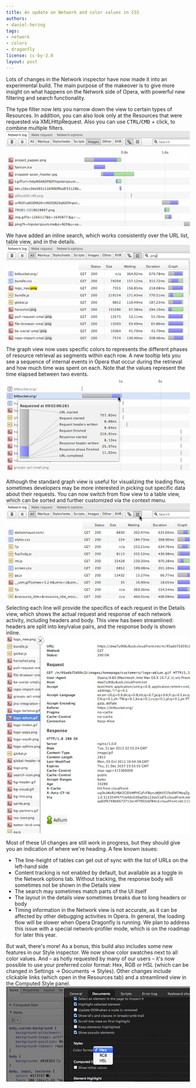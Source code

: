 ```yaml
---
title: An update on Network and color values in CSS
authors:
- daniel-herzog
tags:
- network
- colors
- dragonfly
license: cc-by-3.0
layout: post
---
```


<p>
Lots of changes in the Network inspector have now made it into an experimental build. The main purpose of the makeover is to give more insight on what happens on the Network side of Opera, with powerful new filtering and search functionality.
</p>
<p>
The type filter now lets you narrow down the view to certain types of Resources. In addition, you can also look only at the Resources that were requested via XMLHttpRequest. Also you can use <kbd>CTRL</kbd>/<kbd>CMD</kbd> + click, to combine multiple filters.
<span class='imgcenter'><img alt='' src='/blog/an-update-on-network-and-color-values-in-css/blog-network-filtering.jpg' /></span></p>

<p>We have added an inline search, which works consistently over the URL list, table view, and in the details.
<span class='imgcenter'><img alt='' src='/blog/an-update-on-network-and-color-values-in-css/blog-network-search.jpg' /></span></p>

<p>
The graph view now uses specific colors to represents the different phases of resource retrieval as segments within each row. A new tooltip lets you see a sequence of internal events in Opera that occur during the retrieval and how much time was spent on each. Note that the values represent the time elapsed between two events.
<span class='imgcenter'><img alt='' src='/blog/an-update-on-network-and-color-values-in-css/blog-network-graph.jpg' /></span></p>
<p>Although the standard graph view is useful for visualizing the loading flow, sometimes developers may be more interested in picking out specific data about their requests. You can now switch from flow view to a table view, which can be sorted and further customized via the context menu.
<span class='imgcenter'><img alt='' src='/blog/an-update-on-network-and-color-values-in-css/blog-network-table-view.jpg' /></span></p>
<p>Selecting each line will provide the specifics of each request in the Details view, which shows the actual request and response of each network activity, including headers and body. This view has been streamlined: headers are split into key/value pairs, and the response body is shown inline.
<span class='imgcenter'><img alt='' src='/blog/an-update-on-network-and-color-values-in-css/blog-network-details.jpg' /></span></p>
<p>
Most of these UI changes are still work in progress, but they should give you an indication of where we&#39;re heading. A few known issues:</p>
<ul>
<li>The line-height of tables can get out of sync with the list of URLs on the left-hand side</li>
<li>Content tracking is not enabled by default, but available as a toggle in the Network options tab. Without tracking, the response body will sometimes not be shown in the Details view</li>
<li>The search may sometimes match parts of the UI itself</li>
<li>The layout in the details view sometimes breaks due to long headers or body</li>
<li>Timing information in the Network view is not accurate, as it can be affected by other debugging activities in Opera. In general, the loading flow will be slower when Opera Dragonfly is running. We plan to address this issue with a special network-profiler mode, which is on the roadmap for later this year.
</li>
</ul>

<p>But wait, there&#39;s more! As a bonus, this build also includes some new features in our Style inspector. We now show color swatches next to all color values. And – as hotly requested by many of our users – it&#39;s now possible to use your preferred color format: Hex, RGB or HSL (which can be changed in Settings → Documents → Styles). Other changes include clickable links (which open in the Resources tab) and a streamlined view in the Computed Style panel.
<span class='imgcenter'><img alt='' src='/blog/an-update-on-network-and-color-values-in-css/blog-color-option.jpg' /></span></p>

